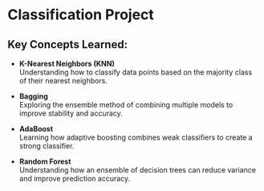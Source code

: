 # Classification Project

## Key Concepts Learned:
- **K-Nearest Neighbors (KNN)**  
  Understanding how to classify data points based on the majority class of their nearest neighbors.

- **Bagging**  
  Exploring the ensemble method of combining multiple models to improve stability and accuracy.

- **AdaBoost**  
  Learning how adaptive boosting combines weak classifiers to create a strong classifier.

- **Random Forest**  
  Understanding how an ensemble of decision trees can reduce variance and improve prediction accuracy.

